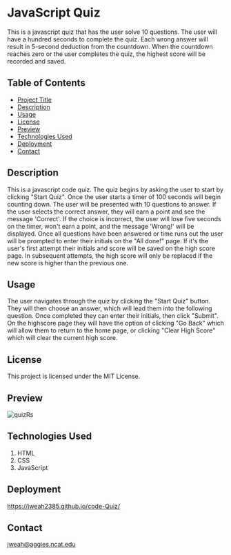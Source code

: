 # JavaScript Quiz

This is a javascript quiz that has the user solve 10 questions. The user will have a hundred seconds to complete the quiz. Each wrong answer will result in 5-second deduction from the countdown. When the countdown reaches zero or the user completes the quiz, the highest score will be recorded and saved.

## Table of Contents

- [Project Title](#project-title)
- [Description](#description)
- [Usage](#usage)
- [License](#license)
- [Preview](#preview)
- [Technologies Used](#technologies-used)
- [Deployment](#deployment)
- [Contact](#contact)

## Description

This is a javascript code quiz. The quiz begins by asking the user to start by clicking "Start Quiz". Once the user starts a timer of 100 seconds will begin counting down. The user will be presented with 10 questions to answer. If the user selects the correct answer, they will earn a point and see the message 'Correct'. If the choice is incorrect, the user will lose five seconds on the timer, won't earn a point, and the message 'Wrong!' will be displayed. Once all questions have been answered or time runs out the user will be prompted to enter their initials on the "All done!" page. If it's the user's first attempt their initials and score will be saved on the high score page. In subsequent attempts, the high score will only be replaced if the new score is higher than the previous one.

## Usage

The user navigates through the quiz by clicking the "Start Quiz" button. They will then choose an answer, which will lead them into the following question. Once completed they can enter their initials, then click "Submit". On the highscore page they will have the option of clicking "Go Back" which will allow them to return to the home page, or clicking "Clear High Score" which will clear the current high score.

## License

This project is licensed under the MIT License.

## Preview

![quizRs](https://github.com/jweah2385/code-Quiz/assets/134350647/af6891f5-f59b-478e-9775-0b6637750d6a)



## Technologies Used

1. HTML
2. CSS
3. JavaScript

## Deployment
[
](https://jweah2385.github.io/code-Quiz/)https://jweah2385.github.io/code-Quiz/

## Contact

jweah@aggies.ncat.edu
